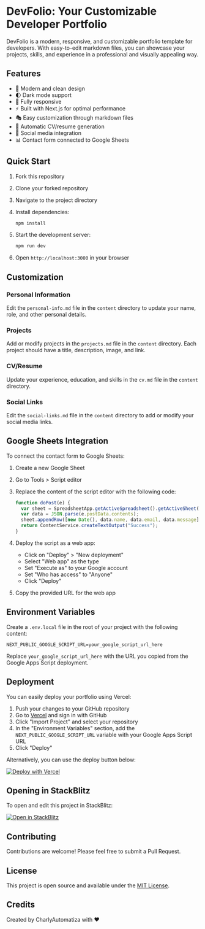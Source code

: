 # DevFolio: Your Customizable Developer Portfolio

DevFolio is a modern, responsive, and customizable portfolio template for developers. With easy-to-edit markdown files, you can showcase your projects, skills, and experience in a professional and visually appealing way.

## Features

- 🎨 Modern and clean design
- 🌓 Dark mode support
- 📱 Fully responsive
- ⚡ Built with Next.js for optimal performance
- 🎭 Easy customization through markdown files
- 📄 Automatic CV/resume generation
- 🔗 Social media integration
- 📊 Contact form connected to Google Sheets

## Quick Start

1. Fork this repository
2. Clone your forked repository
3. Navigate to the project directory
4. Install dependencies:

   ```bash
   npm install
   ```

5. Start the development server:

   ```bash
   npm run dev
   ```

6. Open `http://localhost:3000` in your browser

## Customization

### Personal Information

Edit the `personal-info.md` file in the `content` directory to update your name, role, and other personal details.

### Projects

Add or modify projects in the `projects.md` file in the `content` directory. Each project should have a title, description, image, and link.

### CV/Resume

Update your experience, education, and skills in the `cv.md` file in the `content` directory.

### Social Links

Edit the `social-links.md` file in the `content` directory to add or modify your social media links.

## Google Sheets Integration

To connect the contact form to Google Sheets:

1. Create a new Google Sheet
2. Go to Tools > Script editor
3. Replace the content of the script editor with the following code:

   ```javascript
   function doPost(e) {
     var sheet = SpreadsheetApp.getActiveSpreadsheet().getActiveSheet();
     var data = JSON.parse(e.postData.contents);
     sheet.appendRow([new Date(), data.name, data.email, data.message]);
     return ContentService.createTextOutput("Success");
   }
   ```

4. Deploy the script as a web app:
   - Click on "Deploy" > "New deployment"
   - Select "Web app" as the type
   - Set "Execute as" to your Google account
   - Set "Who has access" to "Anyone"
   - Click "Deploy"
5. Copy the provided URL for the web app

## Environment Variables

Create a `.env.local` file in the root of your project with the following content:

```
NEXT_PUBLIC_GOOGLE_SCRIPT_URL=your_google_script_url_here
```

Replace `your_google_script_url_here` with the URL you copied from the Google Apps Script deployment.

## Deployment

You can easily deploy your portfolio using Vercel:

1. Push your changes to your GitHub repository
2. Go to [Vercel](https://vercel.com) and sign in with GitHub
3. Click "Import Project" and select your repository
4. In the "Environment Variables" section, add the `NEXT_PUBLIC_GOOGLE_SCRIPT_URL` variable with your Google Apps Script URL
5. Click "Deploy"

Alternatively, you can use the deploy button below:

[![Deploy with Vercel](https://vercel.com/button)](https://vercel.com/new/clone?repository-url=https%3A%2F%2Fgithub.com%2Fyourusername%2Fdevfolio)

## Opening in StackBlitz

To open and edit this project in StackBlitz:

[![Open in StackBlitz](https://developer.stackblitz.com/img/open_in_stackblitz.svg)](https://stackblitz.com/github/yourusername/devfolio)

## Contributing

Contributions are welcome! Please feel free to submit a Pull Request.

## License

This project is open source and available under the [MIT License](LICENSE).

## Credits

Created by CharlyAutomatiza with ❤️
